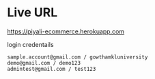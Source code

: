 # Live URL
https://piyali-ecommerce.herokuapp.com

login credentails
```
sample.account@gmail.com / gowthamkluniversity
demo@gmail.com / demo123
admintest@gmail.com / test123
```
